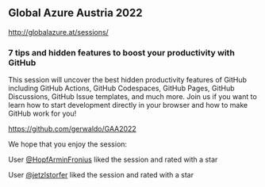 ## Global Azure Austria 2022
http://globalazure.at/sessions/

### 7 tips and hidden features to boost your productivity with GitHub

This session will uncover the best hidden productivity features of GitHub including GitHub Actions, GitHub Codespaces, GitHub Pages, GitHub Discussions, GitHub Issue templates, and much more. Join us if you want to learn how to start development directly in your browser and how to make GitHub work for you!

https://github.com/gerwaldo/GAA2022

We hope that you enjoy the session:

User [@HopfArminFronius](https://github.com/HopfArminFronius) liked the session and rated with a star

User [@jetzlstorfer](https://github.com/jetzlstorfer) liked the session and rated with a star
